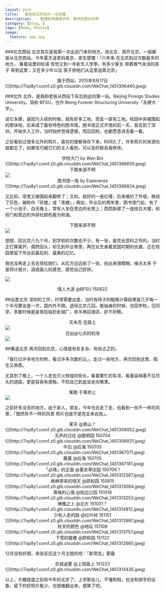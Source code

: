 ```yaml
---
layout: post  
title:   那些到过的地方——北京篇
description:    整理起来最顺手的，果然还是北京啊
category: [blog, ]  
tags: [Memo, Photos]  
image:
  feature: map.jpg
---
```

###北京西站
北京其实是我第一次出远门来的地方。进北京、离开北京，一般都是从北京西站。今年夏天送老妈离京，突生感慨：「六年来 在北京到过次数最多的地方。 看着站里的标语 惊觉又到一年新生入学季。有多少家长 带着稚气未消的孩子 来到这里；又在多少年以后 孩子把他们从这里送离北京」

<center>摄于西站，2015年8月17日</center>
![](http://7xp8y1.com1.z0.glb.clouddn.com/WeChat_1451306440.jpeg)


###北外
北外，是我和老爸从西站下车后到达的第一站。Beijing Foreign Studies University，简称 BFSU，也作 Being Forever Structuring University「永建大学」。

说它永建，是因为入校的时候，就有好多工地，而且一直有工地。校园中央被围起的那块地，后来成了最有特色的图书馆，图书馆正式开馆的前一天，我去到了深圳，开始步入工作，当时始终觉得遗憾，而后回校，也都愿意进去看一看。

之前看到过很多北外的照片，喜欢的便都保存下来，时间久了，许多照片的来源也就都忘了，如果恰巧被它们的主人看到，可以及时联系我修改。

<center>学校大门 by Wen Bin </center>
![](http://7xp8y1.com1.z0.glb.clouddn.com/WeChat_1451366659.jpeg)

<center>下图来源不明</center>
<img src="http://7xp8y1.com1.z0.glb.clouddn.com/Library.jpg">

<center>图书馆一角  by Esperanza </center>
![](http://7xp8y1.com1.z0.glb.clouddn.com/WeChat_1451366834.jpeg)

又比如，宿舍又被围起来翻修了；又如，挺好的一座红楼，后来被扒了外墙，换成了灰色，被称作「灰楼」或「青楼」；再如，毕业后的两年里，图书馆门前，有了一个小池子，白天晚上，常有人坐在旁边的长凳上；西院新建了一座综合大楼，和校门和旁边的外研社颜色极为和谐。

<center>下图来源不明</center>
<img src="http://7xp8y1.com1.z0.glb.clouddn.com/west_half.jpg">


想想，回北京八九个月，到学校的次数也不少，有一张，是完全意料之外的。当时正打算离开，偶然回头，却见到毕业季里，两位女生身着民国时期的衣裳，正在校园里留下毕业前最后的、最美的记忆。

我也没再走上去去惊扰她们，从后方远远拍了一张，拍出来很模糊，噪点太多 于是将计就计，调成画儿的感觉，感觉自己好拼。

![](http://7xp8y1.com1.z0.glb.clouddn.com/WeChat_1451310680.jpeg)
<center>情人大道 @BFSU 150622</center>


##出差北京
深圳的工作，时常需要出差，当时有阵子的粗略计算结果是几乎每一个半月要出差一次，国内外不限。途经北京几回，能抽身的时候，也回学校，见同学。多数时候是星夜启程赶赴钢厂，夜半再回酒店，好不折腾。

<center>天未亮 在路上</center>
<img src="http://7xp8y1.com1.z0.glb.clouddn.com/road.JPG">



<center>日出@七点的机场</center>
<img src="http://7xp8y1.com1.z0.glb.clouddn.com/sun_bus.JPG">


##重返北京
再次回到北京，心情是有些复杂、有些忐忑的。

「我行过许多地方的桥，看过许多次数的云」，走过一些地方，再次回到这里，陌生又熟悉。

尤其到了晚上，一个人走在灯火辉煌的街头，看着繁忙的车流，看着延绵着不见尽头的道路，更是容易有感触，不知自己到底该走向哪里。

<center>某晚 于某桥上</center>
<img src="http://7xp8y1.com1.z0.glb.clouddn.com/light_at_night.JPG">


之前好多没去的地方，由于家人，朋友，今年也去走了走，也看到一些不一样的风景，「既然有不一样的风景 照片也就不是完全来自我」。

<center>某天 @景山？</center>
![](http://7xp8y1.com1.z0.glb.clouddn.com/WeChat_1451309052.jpeg)

<center> 无声的过往 @圆明园 150704</center>
![](http://7xp8y1.com1.z0.glb.clouddn.com/WeChat_1451308931.jpeg)

<center> 午后 @后海 150705</center>
![](http://7xp8y1.com1.z0.glb.clouddn.com/WeChat_1451367071.jpeg)

<center> 藤蔓 @后海 150705</center>
![](http://7xp8y1.com1.z0.glb.clouddn.com/WeChat_1451367181.jpeg)

<center> 「必晴」的正面 @薰衣草庄园 150708？</center>
![](http://7xp8y1.com1.z0.glb.clouddn.com/WeChat_1451312367.jpeg)

<center> 麻麻带来的晴天 @颐和园 150815</center>
![](http://7xp8y1.com1.z0.glb.clouddn.com/WeChat_1451313094.jpeg)

<center>  等候的心情 @街边公园 151018</center>
![](http://7xp8y1.com1.z0.glb.clouddn.com/WeChat_1451313253.jpeg)

<center>   博雅之上 @北大 151031？</center>
![](http://7xp8y1.com1.z0.glb.clouddn.com/WeChat_1451314812.jpeg)

<center>  少有人走的路 @红叶岭 151101</center>
![](http://7xp8y1.com1.z0.glb.clouddn.com/WeChat_1451313987.jpeg)

<center>  秋天的颜色 @地坛 151108</center>
![](http://7xp8y1.com1.z0.glb.clouddn.com/WeChat_1451313757.jpeg)

<center> 下雪的屋檐 @颐和园 151122</center>
![](http://7xp8y1.com1.z0.glb.clouddn.com/WeChat_1451312660.jpeg)


12月没有好图，来张反应这个月主题的吧：「新常态」雾霾
<center> 京城迷雾 @上班路上 151223</center>
![](http://7xp8y1.com1.z0.glb.clouddn.com/WeChat_1451314435.jpeg)


以上，大概就是之前和今年的北京了。上学那会儿，不懂照相，也没有顺手的设备，留下的好照片极少，也很难翻出来，便算了吧。

